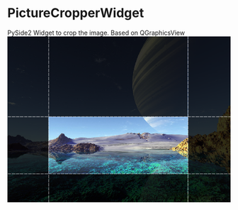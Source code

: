 # PictureCropperWidget
PySide2 Widget to crop the image. Based on QGraphicsView
![alt text](https://github.com/SlavDeV1991/PictureCropperWidget/blob/master/how_it_works.png)
